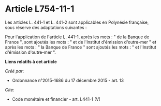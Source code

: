 # Article L754-11-1

Les articles L. 441-1 et L. 441-2 sont applicables en Polynésie française, sous réserve des adaptations suivantes : 

Pour l'application de l'article L. 441-1, après les mots : " de la Banque de France ", sont ajoutés les mots : " et de
l'Institut d'émission d'outre-mer " et après les mots : " la Banque de France " sont ajoutés les mots : " et l'Institut
d'émission d'outre-mer ".

**Liens relatifs à cet article**

_Créé par_:

  - Ordonnance n°2015-1686 du 17 décembre 2015 - art. 13

_Cite_:

  - Code monétaire et financier - art. L441-1 (V)
